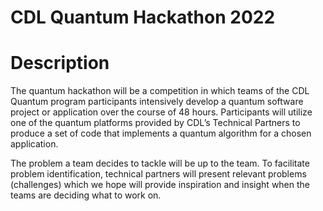 # CDL Quantum Hackathon 2022
# Description
The quantum hackathon will be a competition in which teams of the CDL Quantum program participants intensively develop a quantum software project or application over the course of 48 hours. Participants will utilize one of the quantum platforms provided by CDL’s Technical Partners to produce a set of code that implements a quantum algorithm for a chosen application.

The problem a team decides to tackle will be up to the team. To facilitate problem identification, technical partners will present relevant problems (challenges) which we hope will provide inspiration and insight when the teams are deciding what to work on.
